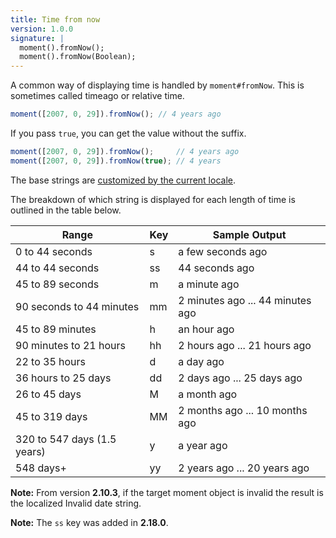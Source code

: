 ```yaml
---
title: Time from now
version: 1.0.0
signature: |
  moment().fromNow();
  moment().fromNow(Boolean);
---
```



A common way of displaying time is handled by `moment#fromNow`. This is sometimes called timeago or relative time.

```javascript
moment([2007, 0, 29]).fromNow(); // 4 years ago
```

If you pass `true`, you can get the value without the suffix.

```javascript
moment([2007, 0, 29]).fromNow();     // 4 years ago
moment([2007, 0, 29]).fromNow(true); // 4 years
```

The base strings are [customized by the current locale](#/customization/relative-time/).

The breakdown of which string is displayed for each length of time is outlined in the table below.

<table class="table table-striped table-bordered">
  <thead>
    <tr>
      <th>Range</th>
      <th>Key</th>
      <th>Sample Output</th>
    </tr>
  </thead>
  <tbody>
    <tr>
      <td>0 to 44 seconds</td>
      <td>s</td>
      <td>a few seconds ago</td>
    </tr>
    <tr>
      <td>44 to 44 seconds</td>
      <td>ss</td>
      <td>44 seconds ago</td>
    </tr>
    <tr>
      <td>45 to 89 seconds</td>
      <td>m</td>
      <td>a minute ago</td>
    </tr>
    <tr>
      <td>90 seconds to 44 minutes</td>
      <td>mm</td>
      <td>2 minutes ago ... 44 minutes ago</td>
    </tr>
    <tr>
      <td>45 to 89 minutes</td>
      <td>h</td>
      <td>an hour ago</td>
    </tr>
    <tr>
      <td>90 minutes to 21 hours </td>
      <td>hh</td>
      <td>2 hours ago ... 21 hours ago</td>
    </tr>
    <tr>
      <td>22 to 35 hours</td>
      <td>d</td>
      <td>a day ago</td>
    </tr>
    <tr>
      <td>36 hours to 25 days</td>
      <td>dd</td>
      <td>2 days ago ... 25 days ago</td>
    </tr>
    <tr>
      <td>26 to 45 days</td>
      <td>M</td>
      <td>a month ago</td>
    </tr>
    <tr>
      <td>45 to 319 days</td>
      <td>MM</td>
      <td>2 months ago ... 10 months ago</td>
    </tr>
    <tr>
      <td>320 to 547 days (1.5 years)</td>
      <td>y</td>
      <td>a year ago</td>
    </tr>
    <tr>
      <td>548 days+</td>
      <td>yy</td>
      <td>2 years ago ... 20 years ago</td>
    </tr>
  </tbody>
</table>

**Note:** From version **2.10.3**, if the target moment object is invalid the result is the localized Invalid date string.

**Note:** The `ss` key was added in **2.18.0**.
